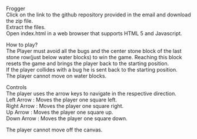 Frogger  
Click on the link to the github repository provided in the email and download the zip file.  
Extract the files.  
Open index.html in a web browser that supports HTML 5 and Javascript.  

How to play?  
The Player must avoid all the bugs and the center stone block of the last stone row(just below water blocks) to win the game.   Reaching this block resets the game and brings the player back to the starting position.  
If the player collides with a bug he is sent back to the starting position.  
The player cannot move on water blocks.  

Controls  
The player uses the arrow keys to navigate in the respective direction.  
Left Arrow : Moves the player one square left.  
Right Arrow : Moves the player one square right.    
Up Arrow : Moves the player one square up.  
Down Arrow : Moves the player one square down.  

The player cannot move off the canvas.

